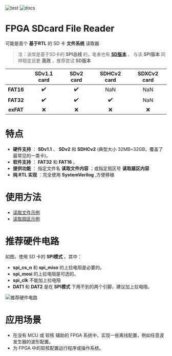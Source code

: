 ![test](https://img.shields.io/badge/test-passing-green.svg)
![docs](https://img.shields.io/badge/docs-passing-green.svg)

FPGA SDcard File Reader
===========================
可能是首个 **基于RTL** 的 SD 卡 **文件系统** 读取器

> 注：该库是基于SD卡的 **SPI总线** 的，笔者也有 **[SD版本](https://github.com/WangXuan95/FPGA-SDcard/ "SD版本")** 。 与该 **SPI版本** 同样稳定且更 **高效** ，推荐尝试 **SD版本** 

|           |  SDv1.1 card       |  SDv2 card          | SDHCv2 card        | SDXCv2 card    |
| :-----:   | :------------:     |   :------------:    | :------------:     | :------------: |
| **FAT16** | :heavy_check_mark: |  :heavy_check_mark: | NaN                | NaN            |
| **FAT32** | :heavy_check_mark: |  :heavy_check_mark: | :heavy_check_mark: | NaN            |
| **exFAT** | :x:                |  :x:                | :x:                | :x:            |

# 特点
* **硬件支持** ： **SDv1.1** 、 **SDv2** 和 **SDHCv2** (典型大小 32MB~32GB，覆盖了最常见的一类卡)。
* **软件支持** ： **FAT32** 和 **FAT16** 。
* **提供功能** ： 指定文件名 **读取文件内容** ；或指定扇区号 **读取扇区内容**
* **纯 RTL 实现** ：完全使用 **SystemVerilog**  ,方便移植

# 使用方法
* [读取文件示例](https://github.com/WangXuan95/sdcard-reader/blob/master/examples/ReadFile/ "读取文件示例")
* [读取扇区示例](https://github.com/WangXuan95/sdcard-reader/blob/master/examples/ReadSector/ "读取扇区示例")

# 推荐硬件电路

如图，使用 SD 卡的 **SPI模式** 。其中：
* **spi_cs_n** 和 **spi_miso** 的上拉电阻是必要的。
* **spi_mosi** 的上拉电阻是可选的。
* **spi_clk** 不能加上拉电阻
* **DAT1** 和 **DAT2** 是在 **SPI模式** 下用不到的两个引脚，建议加上拉电阻。

![推荐硬件电路](https://github.com/WangXuan95/sdcard-reader/blob/master/doc/sch.png)

# 应用场景
* 在没有 MCU 或 软核 辅助的 FPGA 系统中，实现一些离线配置，例如任意波发生器的波形配置。
* 为 FPGA 中的软核配置运行程序或操作系统。
